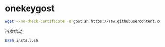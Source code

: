 # onekeygost
````bash
wget --no-check-certificate -O gost.sh https://raw.githubusercontent.com/siemenstutorials/onekeygost/master/gost.sh && chmod +x gost.sh && ./gost.sh
````
再次启动
````bash 
bash install.sh
````
